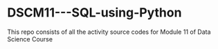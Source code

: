 # DSCM11---SQL-using-Python
This repo consists of all the activity source codes for Module 11 of Data Science Course
